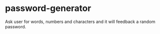 # password-generator
Ask user for words, numbers and characters and it will feedback a random password.
